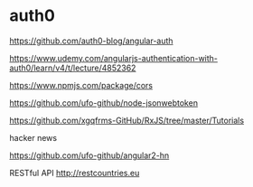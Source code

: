 # auth0

https://github.com/auth0-blog/angular-auth



https://www.udemy.com/angularjs-authentication-with-auth0/learn/v4/t/lecture/4852362



https://www.npmjs.com/package/cors




https://github.com/ufo-github/node-jsonwebtoken



https://github.com/xgqfrms-GitHub/RxJS/tree/master/Tutorials

hacker news

https://github.com/ufo-github/angular2-hn


RESTful API http://restcountries.eu 










